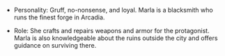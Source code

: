 - Personality: Gruff, no-nonsense, and loyal. Marla is a blacksmith who runs the finest forge in Arcadia.

- Role: She crafts and repairs weapons and armor for the protagonist. Marla is also knowledgeable about the ruins outside the city and offers guidance on surviving there.